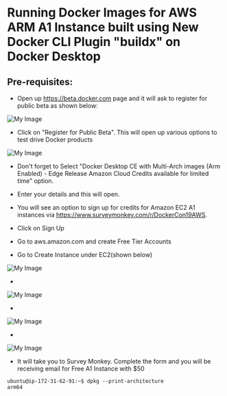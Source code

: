 # Running Docker Images for AWS ARM A1 Instance built using New Docker CLI Plugin "buildx" on Docker Desktop


## Pre-requisites:

-  Open up https://beta.docker.com page and it will ask to register for public beta as shown below:

![My Image](https://github.com/collabnix/dockerlabs/blob/master/beginners/install/from-source/buildx-for-aws/a001.png)


- Click on "Register for Public Beta". This will open up various options to test drive Docker products

![My Image](https://github.com/collabnix/dockerlabs/blob/master/beginners/install/from-source/buildx-for-aws/a002.png)


- Don't forget to Select "Docker Desktop CE with Multi-Arch images (Arm Enabled) - Edge Release Amazon Cloud Credits available for limited time" option.
- Enter your details and this will open. 
- You will see an option to sign up for credits for Amazon EC2 A1 instances via https://www.surveymonkey.com/r/DockerCon19AWS. 
- Click on Sign Up

- Go to aws.amazon.com and create Free Tier Accounts
- Go to Create Instance under EC2(shown below)

![My Image](https://github.com/collabnix/dockerlabs/blob/master/beginners/install/from-source/buildx-for-aws/a003.png)


- 

![My Image](https://github.com/collabnix/dockerlabs/blob/master/beginners/install/from-source/buildx-for-aws/a004.png)


- 

![My Image](https://github.com/collabnix/dockerlabs/blob/master/beginners/install/from-source/buildx-for-aws/a005.png)


- 

![My Image](https://github.com/collabnix/dockerlabs/blob/master/beginners/install/from-source/buildx-for-aws/a006.png)

- It will take you to Survey Monkey. Complete the form and you will be receiving email for Free A1 Instance with $50




```
ubuntu@ip-172-31-62-91:~$ dpkg --print-architecture
arm64
```


